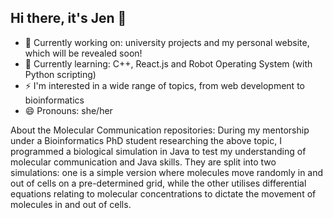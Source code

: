 ## Hi there, it's Jen 👋

- 🔭 Currently working on: university projects and my personal website, which will be revealed soon!
- 🌱 Currently learning: C++, React.js and Robot Operating System (with Python scripting)
- ⚡ I'm interested in a wide range of topics, from web development to bioinformatics
- 😄 Pronouns: she/her

About the Molecular Communication repositories:
During my mentorship under a Bioinformatics PhD student researching the above topic, I programmed a biological simulation in Java to test my understanding of molecular communication and Java skills. They are split into two simulations: one is a simple version where molecules move randomly in and out of cells on a pre-determined grid, while the other utilises differential equations relating to molecular concentrations to dictate the movement of molecules in and out of cells.

